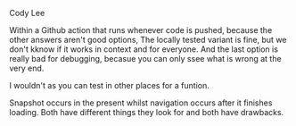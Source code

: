 Cody Lee

Within a Github action that runs whenever code is pushed, because the other answers aren't good options, The locally tested variant is fine, but we don't kknow if it works in context and for everyone. And the last option is really bad for debugging, becasue you can only ssee what is wrong at the very end.

I wouldn't as you can test in other places for a funtion.

Snapshot occurs in the present whilst navigation occurs after it finishes loading. Both have different things they look for and both have drawbacks.







